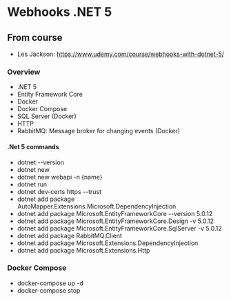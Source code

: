 # Webhooks .NET 5

## From course
- Les Jackson: https://www.udemy.com/course/webhooks-with-dotnet-5/

### Overview
- .NET 5
- Entity Framework Core
- Docker
- Docker Compose
- SQL Server (Docker)
- HTTP
- RabbitMQ: Message broker for changing events (Docker)

#### .Net 5 commands
- dotnet --version
- dotnet new
- dotnet new webapi -n {name}
- dotnet run
- dotnet dev-certs https --trust
- dotnet add package AutoMapper.Extensions.Microsoft.DependencyInjection
- dotnet add package Microsoft.EntityFrameworkCore --version 5.0.12
- dotnet add package Microsoft.EntityFrameworkCore.Design -v 5.0.12
- dotnet add package Microsoft.EntityFrameworkCore.SqlServer -v 5.0.12
- dotnet add package RabbitMQ.Client
- dotnet add package Microsoft.Extensions.DependencyInjection
- dotnet add package Microsoft.Extensions.Http

### Docker Compose
- docker-compose up -d
- docker-compose stop